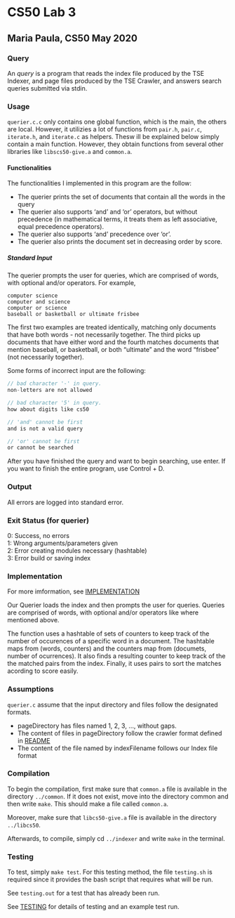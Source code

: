 # CS50 Lab 3
## Maria Paula, CS50 May 2020

### Query

An *query* is a program that reads the index file produced by the TSE Indexer, and page files produced by the TSE Crawler, and answers search queries submitted via stdin.

### Usage
`querier.c.c` only contains one global function, which is the main, the others are local. However, it utilizies a lot of functions from `pair.h`, `pair.c`, `iterate.h`, and `iterate.c` as helpers. Thesw ill be explained below
 simply contain a main function. However, they obtain functions from several other libraries like `libscs50-give.a` and `common.a`.

#### Functionalities
The functionalities I implemented in this program are the follow:
- The querier prints the set of documents that contain all the words in the query
- The querier also supports ‘and’ and ‘or’ operators, but without precedence (in mathematical terms, it treats them as left associative, equal precedence operators).
- The querier also supports ‘and’ precedence over ‘or’.
- The querier also prints the document set in decreasing order by score.

##### Standard Input
The querier prompts the user for queries, which are comprised of words, with optional and/or operators. For example,
```
computer science
computer and science
computer or science
baseball or basketball or ultimate frisbee
```
The first two examples are treated identically, matching only documents that have both words - not necessarily together. The third picks up documents that have either word and the fourth matches documents that mention baseball, or basketball, or both “ultimate” and the word “frisbee” (not necessarily together).

Some forms of incorrect input are the following:
``` c
// bad character '-' in query.
non-letters are not allowed

// bad character '5' in query.
how about digits like cs50

// 'and' cannot be first
and is not a valid query

// 'or' cannot be first
or cannot be searched
```

After you have finished the query and want to begin searching, use enter.
If you want to finish the entire program, use Control + D.

### Output
All errors are logged into standard error.

### Exit Status (for querier)
0: Success, no errors <br/>
1: Wrong arguments/parameters given <br/>
2: Error creating modules necessary (hashtable) <br/>
3: Error build or saving index  <br/>

### Implementation

For more imformation, see [IMPLEMENTATION](IMPLEMENTATION.md)

Our Querier loads the index and then prompts the user for queries. Queries are comprised of words, with optional and/or operators like where mentioned above.

The function uses a hashtable of sets of counters to keep track of the number of occurences of a specific word in a document. The hashtable maps from (words, counters) and the counters map from (documets, number of ocurrences). It also finds a resulting counter to keep track of the the matched pairs from the index. Finally, it uses pairs to sort the matches acording to score easily.

### Assumptions
`querier.c` assume that the input directory and files follow the designated formats.
- pageDirectory has files named 1, 2, 3, …, without gaps.
- The content of files in pageDirectory follow the crawler format defined in [README](../crawler/README.md)
- The content of the file named by indexFilename follows our Index file format

### Compilation

To begin the compilation, first make sure that `common.a` file is available in the directory `../common`. If it does not exist, move into the directory common and then write `make`. This should make a file called `common.a`.

Moreover, make sure that `libcs50-give.a` file is available in the directory `../libcs50`.  

Afterwards, to compile, simply cd `../indexer`  and write `make` in the terminal.

### Testing
To test, simply `make test`.
For this testing method, the file `testing.sh` is required since it provides the bash script that requires what will be run.

See `testing.out` for a test that has already been run.

See [TESTING](TESTING.md) for details of testing and an example test run.

